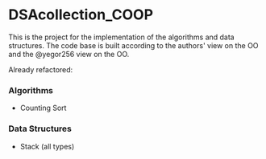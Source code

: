 # DSAcollection_COOP
This is the project for the implementation of the algorithms and data structures. The code base is built according to the authors' view on the OO and the @yegor256 view on the OO.

Already refactored:

### Algorithms

- Counting Sort

### Data Structures

- Stack (all types)
